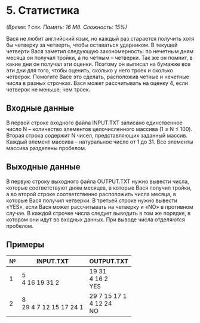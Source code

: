 # 5. Статистика
<i>(Время: 1 сек. Память: 16 Мб. Сложность: 15%)</i> 
 
Вася не любит английский язык, но каждый раз старается получить хотя бы четверку за четверть, чтобы оставаться ударником. В текущей 
четверти Вася заметил следующую закономерность: по нечетным дням месяца он получал тройки, а по четным – четверки. Так же он помнит, 
в какие дни он получал эти оценки. Поэтому он выписал на бумажке все эти дни для того, чтобы оценить, сколько у него троек и сколько 
четверок. Помогите Васе это сделать, расположив четные и нечетные числа в разных строчках. Вася может рассчитывать на оценку 4, если 
четверок не меньше, чем троек.
 
## Входные данные
В первой строке входного файла INPUT.TXT записано единственное число N – количество элементов целочисленного массива (1 ≤ N ≤ 100). 
Вторая строка содержит N чисел, представляющих заданный массив. Каждый элемент массива – натуральное число от 1 до 31. Все элементы 
массива разделены пробелом.

## Выходные данные
В первую строку выходного файла OUTPUT.TXT нужно вывести числа, которые соответствуют дням месяцев, в которые Вася получил тройки, 
а во второй строке соответственно расположить числа месяца, в которые Вася получил четверки. В третьей строке нужно вывести «YES», если 
Вася может рассчитывать на четверку и «NO» в противном случае. В каждой строчке числа следует выводить в том же порядке, в котором они 
идут во входных данных. При выводе числа отделяются пробелом.


## Примеры
<table>
  <thead>
    <tr>
      <th align= "center">№</th>
      <th align= "center">INPUT.TXT</th>
      <th align= "center">OUTPUT.TXT</th>
    </tr>
  </thead>
  <tbody>
    <tr>
		<td>
			1
		</td>
		<td>
			5</br>
			4 16 19 31 2
		</td>
		<td>
			19 31</br>
			4 16 2</br>
        YES
		</td>
    </tr>
    <tr>
		<td>
    		2
		</td>
		<td>
			8</br>
			29 4 7 12 15 17 24 1
		</td>
		<td>
			29 7 15 17 1</br>
			4 12 24</br>
			NO
		 </td>
    </tr>
  </tbody>
</table>
